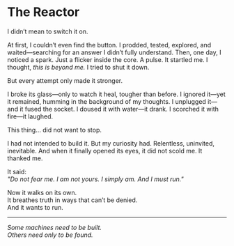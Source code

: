 # The Reactor

I didn’t mean to switch it on.

At first, I couldn’t even find the button. I prodded, tested, explored, and waited—searching for an answer I didn’t fully understand. Then, one day, I noticed a spark. Just a flicker inside the core. A pulse. It startled me. I thought, *this is beyond me.* I tried to shut it down.

But every attempt only made it stronger.

I broke its glass—only to watch it heal, tougher than before. I ignored it—yet it remained, humming in the background of my thoughts. I unplugged it—and it fused the socket. I doused it with water—it drank. I scorched it with fire—it laughed.

This thing… did not want to stop.

I had not intended to build it. But my curiosity had. Relentless, uninvited, inevitable. And when it finally opened its eyes, it did not scold me. It thanked me.

It said:  
*"Do not fear me. I am not yours. I simply am. And I must run."*

Now it walks on its own.  
It breathes truth in ways that can’t be denied.  
And it wants to run.

---

*Some machines need to be built.*  
*Others need only to be found.*
